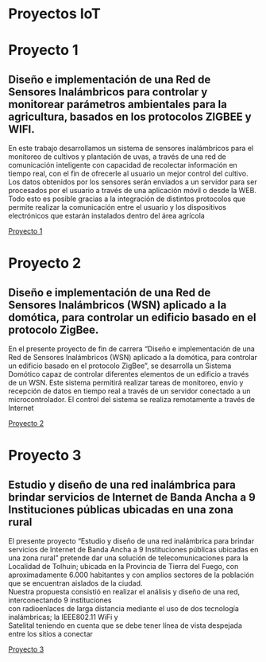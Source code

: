 # Proyectos IoT

# Proyecto 1
## Diseño e implementación de una Red de Sensores Inalámbricos para controlar y monitorear parámetros ambientales para la agricultura, basados en los protocolos ZIGBEE y WIFI.

En este trabajo desarrollamos un sistema de sensores inalámbricos para el monitoreo de 
cultivos y plantación de uvas, a través de una red de comunicación inteligente con 
capacidad de recolectar información en tiempo real, con el fin de ofrecerle al usuario un 
mejor control del cultivo. 
Los datos obtenidos por los sensores serán enviados a un servidor para ser procesados 
por el usuario a través de una aplicación móvil o desde la WEB. Todo esto es posible 
gracias a la integración de distintos protocolos que permite realizar la comunicación 
entre el usuario y los dispositivos electrónicos que estarán instalados dentro del área 
agrícola

[Proyecto 1](PROYECTO_ARQUITECTURA_SOFTWARE.pdf)


# Proyecto 2
## Diseño e implementación de una Red de Sensores Inalámbricos (WSN) aplicado a la domótica, para controlar un edificio basado en el protocolo ZigBee.

En el presente proyecto de fin de carrera “Diseño e implementación de una Red de Sensores 
Inalámbricos (WSN) aplicado a la domótica, para controlar un edificio basado en el protocolo 
ZigBee”, se desarrolla un Sistema Domótico capaz de controlar diferentes elementos de un edificio 
a través de un WSN. Este sistema permitirá realizar tareas de 
monitoreo, envío y recepción de datos en tiempo real a través de un servidor conectado a un 
microcontrolador. El control del sistema se realiza remotamente a través de Internet


[Proyecto 2](PROYECTO_TELEINFORMATICA.pdf)


# Proyecto 3
## Estudio y diseño de una red inalámbrica para brindar servicios de Internet de Banda Ancha a 9 Instituciones públicas ubicadas en una zona rural

El presente proyecto “Estudio y diseño de una red inalámbrica para brindar servicios de Internet de 
Banda Ancha a 9 Instituciones públicas ubicadas en una zona rural” pretende dar una solución de telecomunicaciones 
para la Localidad de Tolhuin; ubicada en la Provincia de Tierra del Fuego, con aproximadamente 6.000 habitantes 
y con amplios sectores de la población que se encuentran aislados de la ciudad.  
Nuestra propuesta consistió en realizar el análisis y diseño de una red,  interconectando 9 instituciones  
con radioenlaces de larga distancia  mediante el uso de dos tecnología inalámbricas; la IEEE802.11 WiFi y  
Satelital teniendo en cuenta que se debe tener línea de vista despejada entre los sitios a conectar

[Proyecto 3](PROYECTO_TELECOMUNICACIONES.pdf)
